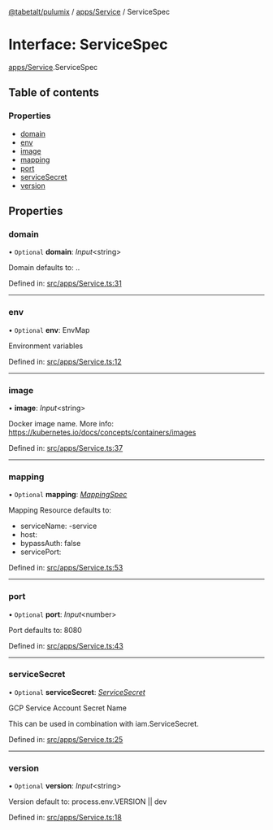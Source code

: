 [@tabetalt/pulumix](../README.md) / [apps/Service](../modules/apps_service.md) / ServiceSpec

# Interface: ServiceSpec

[apps/Service](../modules/apps_service.md).ServiceSpec

## Table of contents

### Properties

- [domain](apps_service.servicespec.md#domain)
- [env](apps_service.servicespec.md#env)
- [image](apps_service.servicespec.md#image)
- [mapping](apps_service.servicespec.md#mapping)
- [port](apps_service.servicespec.md#port)
- [serviceSecret](apps_service.servicespec.md#servicesecret)
- [version](apps_service.servicespec.md#version)

## Properties

### domain

• `Optional` **domain**: *Input*<string\>

Domain
defaults to: <name>.<mayor-version>.<default-domain>

Defined in: [src/apps/Service.ts:31](https://github.com/tabetalt/pulumix/blob/4049994/src/apps/Service.ts#L31)

___

### env

• `Optional` **env**: EnvMap

Environment variables

Defined in: [src/apps/Service.ts:12](https://github.com/tabetalt/pulumix/blob/4049994/src/apps/Service.ts#L12)

___

### image

• **image**: *Input*<string\>

Docker image name.
More info: https://kubernetes.io/docs/concepts/containers/images

Defined in: [src/apps/Service.ts:37](https://github.com/tabetalt/pulumix/blob/4049994/src/apps/Service.ts#L37)

___

### mapping

• `Optional` **mapping**: [*MappingSpec*](ambassador_mapping.mappingspec.md)

Mapping Resource
defaults to:
 - serviceName: <name>-service
 - host: <domain>
 - bypassAuth: false
 - servicePort: <port>

Defined in: [src/apps/Service.ts:53](https://github.com/tabetalt/pulumix/blob/4049994/src/apps/Service.ts#L53)

___

### port

• `Optional` **port**: *Input*<number\>

Port
defaults to: 8080

Defined in: [src/apps/Service.ts:43](https://github.com/tabetalt/pulumix/blob/4049994/src/apps/Service.ts#L43)

___

### serviceSecret

• `Optional` **serviceSecret**: [*ServiceSecret*](../classes/iam_servicesecret.servicesecret.md)

GCP Service Account Secret Name

This can be used in combination with iam.ServiceSecret.

Defined in: [src/apps/Service.ts:25](https://github.com/tabetalt/pulumix/blob/4049994/src/apps/Service.ts#L25)

___

### version

• `Optional` **version**: *Input*<string\>

Version
default to: process.env.VERSION || dev

Defined in: [src/apps/Service.ts:18](https://github.com/tabetalt/pulumix/blob/4049994/src/apps/Service.ts#L18)
